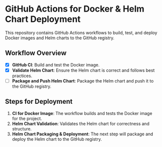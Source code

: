 # GitHub Actions for Docker & Helm Chart Deployment

This repository contains GitHub Actions workflows to build, test, and deploy Docker images and Helm charts to the GitHub registry.

## Workflow Overview

- [x] **GitHub CI**: Build and test the Docker image.
- [x] **Validate Helm Chart**: Ensure the Helm chart is correct and follows best practices.
- [ ] **Package and Push Helm Chart**: Package the Helm chart and push it to the GitHub registry.

## Steps for Deployment

1. **CI for Docker Image**: The workflow builds and tests the Docker image for the project.
2. **Helm Chart Validation**: Validates the Helm chart for correctness and structure.
3. **Helm Chart Packaging & Deployment**: The next step will package and deploy the Helm chart to the GitHub registry.

